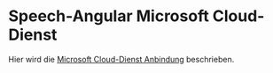 # Speech-Angular Microsoft Cloud-Dienst

Hier wird die [Microsoft Cloud-Dienst Anbindung](./Microsoft.md) beschrieben.